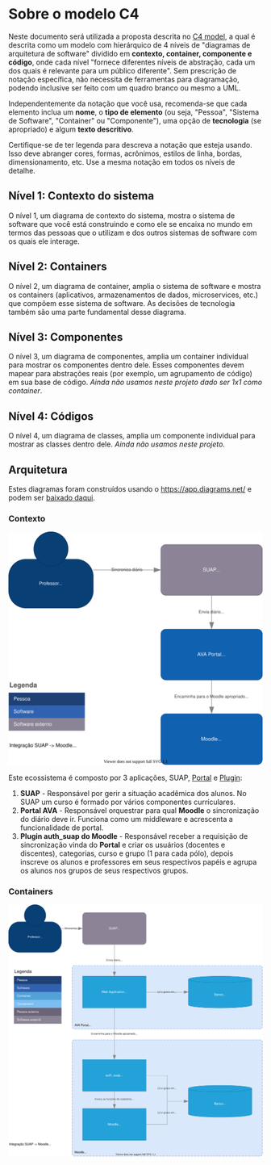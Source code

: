 # Sobre o modelo C4

Neste documento será utilizada a proposta descrita no [C4 model](https://c4model.com/), a qual é descrita como um modelo com hierárquico de 4 níveis de "diagramas de arquitetura de software" dividido em **contexto, container, componente e código**, onde cada nível "fornece diferentes níveis de abstração, cada um dos quais é relevante para um público diferente". Sem prescrição de notação específica, não necessita de ferramentas para diagramação, podendo inclusive ser feito com um quadro branco ou mesmo a UML.

Independentemente da notação que você usa, recomenda-se que cada elemento inclua um **nome**, o **tipo de elemento** (ou seja, "Pessoa", "Sistema de Software", "Container" ou "Componente"), uma opção de **tecnologia** (se apropriado) e algum **texto descritivo**.

Certifique-se de ter legenda para descreva a notação que esteja usando. Isso deve abranger cores, formas, acrônimos, estilos de linha, bordas, dimensionamento, etc. Use a mesma notação em todos os níveis de detalhe.

## Nível 1: Contexto do sistema

O nível 1, um diagrama de contexto do sistema, mostra o sistema de software que você está construindo e como ele se encaixa no mundo em termos das pessoas que o utilizam e dos outros sistemas de software com os quais ele interage.

## Nível 2: Containers

O nível 2, um diagrama de container, amplia o sistema de software e mostra os containers (aplicativos, armazenamentos de dados, microservices, etc.) que compõem esse sistema de software. As decisões de tecnologia também são uma parte fundamental desse diagrama.

## Nível 3: Componentes

O nível 3, um diagrama de componentes, amplia um container individual para mostrar os componentes dentro dele. Esses componentes devem mapear para abstrações reais (por exemplo, um agrupamento de código) em sua base de código. *Ainda não usamos neste projeto dado ser 1x1 como container*.

## Nível 4: Códigos

O nível 4, um diagrama de classes, amplia um componente individual para mostrar as classes dentro dele. *Ainda não usamos neste projeto.*

## Arquitetura

Estes diagramas foram construídos usando o https://app.diagrams.net/ e podem ser [baixado daqui](media/integracao_suap_moodle.drawio).

### Contexto

![Contexto](media/integracao_suap_moodle-contexto.svg)

Este ecossistema é composto por 3 aplicações, SUAP, [Portal](https://github.com/cte-zl-ifrn/portal__ava) e [Plugin](https://github.com/cte-zl-ifrn/moodle__auth_suap):

1. **SUAP** - Responsável por gerir a situação acadêmica dos alunos. No SUAP um curso é formado por vários componentes currículares.
2. **Portal AVA** - Responsável orquestrar para qual **Moodle** o sincronização do diário deve ir. Funciona como um middleware e acrescenta a funcionalidade de portal.
3. **Plugin auth_suap do Moodle** - Responsável receber a requisição de sincronização vinda do **Portal** e criar os usuários (docentes e discentes), categorias, curso e grupo (1 para cada pólo), depois inscreve os alunos e professores em seus respectivos papéis e agrupa os alunos nos grupos de seus respectivos grupos.

### Containers

![Containers](media/integracao_suap_moodle-container.svg)
